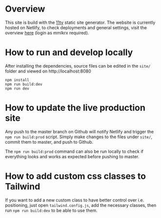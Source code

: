 # Overview

This site is build with the [11ty](https://www.11ty.io/) static site generator. The website is currently hosted on Netlify, to check deployments and general settings, visit the overview [here](https://app.netlify.com/sites/ozantasci/overview) (login as mmlkrx required).

# How to run and develop locally

After installing the dependencies, source files can be edited in the `site/` folder and viewed on http://localhost:8080

```shell
npm install
npm run build:dev
npm run dev
```

# How to update the live production site

Any push to the master branch on Github will notify Netlify and trigger the `npm run build:prod` script. Simply make changes to the files under `site/`, commit them to master, and push to Github.

The `npm run build:prod` command can also be run locally to check if everything looks and works as expected before pushing to master.

# How to add custom css classes to Tailwind

If you want to add a new custom class to have better control over i.e. positioning, just open `tailwind.config.js`, add the necessary classes, then run `npm run build:dev` to be able to use them.
